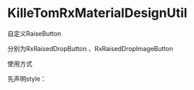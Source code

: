 # KilleTomRxMaterialDesignUtil
自定义RaiseButton

分别为RxRaisedDropButton 、RxRaisedDropImageButton

使用方式 

先声明style：
    <style name="RxRaisedDropButtonPrimaryStyle" parent="Base.Widget.AppCompat.Button.Colored">
    
        <!--设置点亮的动画颜色-->
        <item name="android:colorControlHighlight">#DA6954</item>
        <!--设置正常背景颜色颜色-->
        <item name="android:colorControlNormal">@color/colorAccent</item>
        <item name="android:colorControlActivated">#DA8736</item>
        <item name="android:colorButtonNormal">@color/colorAccent</item>
    </style>
其次引用Theme

    <cn.ypz.com.killetomrxmateria.rxwidget.raisebutton.RxRaisedDropButton
        android:id="@+id/showtoast"
        android:layout_width="wrap_content"
        android:layout_height="wrap_content"
        android:theme="@style/RxRaisedDropPrimaryStyle"
        android:text="DIY has Ripper"
        android:layout_margin="10dp"
        android:layout_gravity="center_horizontal"/>
    <cn.ypz.com.killetomrxmateria.rxwidget.raisebutton.RxRaisedDropImageButton
        android:layout_width="60dp"
        android:layout_height="55dp"
        android:layout_gravity="center_horizontal"
        android:scaleType="centerInside"
        android:src="@drawable/ic_black_24dp"
        android:theme="@style/RxRaisedDropPrimaryStyle"
        android:layout_margin="10dp"/>
        
如果不需要Z轴动画变化可以将Z轴设置0dp
调用方法如下：

    public void setHeightLightEvetion(int dimenId){
        mDelegate.setViewHeightLightElevation(dimenId);
    }
    
#自定义Toast并支持链式调用
默认有5种模式如下

    public enum RxToastType {
        RxToastNormalType,//正常模式
        RxToastSuccessType,//成功模式
        RxToastErrorType,//错误模式
        RxToastInfoType,//信息模式
        RxToastWarningType//警告模式
    }
    
调用方法如下：

//直接调用返回一个Toast对象

//方法1设置显示信息以及显示类型

    public static Toast choseType(RxToastType rxToastType, @NonNull Context context, @NonNull CharSequence message)
   
//方法2设置显示信息、显示时间以及显示类型

    public static Toast choseType(RxToastType rxToastType, @NonNull Context context,@NonNull CharSequence message, int duration) 
    
//方法3设置显示信息、显示时间、显示图标以及显示类型

    public static Toast choseType(RxToastType rxToastType, @NonNull Context context,  @NonNull CharSequence message, int duration, RxToastIcon toastImage)
 
//方法4设置显示信息、显示时间、显示图标、背景颜色以及显示类型

    public static Toast custom(@NonNull Context context, @NonNull CharSequence charSequence, int duration, @ColorInt int bgColor, RxToastIcon toastImage) 


//方法5设置显示信息、显示时间、显示图标、背景颜色、继承显示文本的文本动画以及显示类型

    public static Toast custom(@NonNull Context context, @NonNull RxToastText text, int duration, @ColorInt int bgColor, RxToastIcon toastImage)
 

然后直接调用show方法即可显示

//配置者模式调用config模式调用：

//初始化所有配置清单属性包括颜色、文字大小等属性

    public static void reset()
 
//更改四大显示模式下对应的背景颜色
//错误模式下背景颜色   

    public Config setErrorColor(@ColorInt int errorColor)
    
//信息模式下背景颜色

    public Config setInfoColor(@ColorInt int infoColor)
  
//成功模式下背景颜色

    public Config setSuccessColor(@ColorInt int successColor)
  
//警告模式下背景颜色

    public Config setWarningColor(@ColorInt int warningColor)
  
//设置字体的样式

    public Config setToastTypeface(@NonNull Typeface typeface)
  
//设置字体大小

    public Config setTextSize(int sizeInSp)
    
//设置是否显示绘制的图标

  public Config tintIcon(boolean tintIcon)
  
//设置是否文字及图标启动动画

    public Config setUseAnim(boolean useAnim) 
    
//不需要过多的设置的情况下可以直接调用如下这一个方法

    public Config show(RxToastType rxToastType, @NonNull Context context, @NonNull CharSequence message)
    
//最后调用Apply方法提交请开发者放心最终提交完成后会重新初始化改Toast配置清单中的模式下的默认属性如果有特殊情况下可以直接调用reset()方法回退属性设置
  
    public void apply() 
    
调用示列如下：

    RxToast.choseType(RxToastType.RxToastErrorType,loginRegisterActivity, "Error").show()
    RxToast.Config.getInstance().show(RxToastType.RxToastSuccessType, this, "成功").apply()
    RxToast.Config.getInstance()
                .setUseAnim(false)
                .setErrorColor(resources.getColor(R.color.error_color_material))
                .setTextColor(resources.getColor(R.color.red))
                .setTextSize(15)
                .apply()
                
#权限模式简化申请：

分为带弹窗提示用户申请或直接让系统弹窗申请权限该两种模式都是最终会弹出系统申请权限的弹窗的弹窗但是带弹窗模式可以更直观的让用户知道该功能模块需要使用到什么权限，带权限弹窗支持自定义弹窗或者选择默认弹窗。

使用该功能的时候可以选择继承RxPermissionBaseActivity()重写一些方法即可免去写权限回调结果的判断，如果不想继承RxPermissionBaseActivity()则需要重写回调结果，回调结果的requestCode值为1需要对它进行会调处理
RxPermissionBaseActivity()重写方法如下

    override fun permissionAllow() {
        RxToast.Config.getInstance().show(RxToastType.RxToastSuccessType, this, "成功").apply()
    }

    override fun permissionRefuse() {
        RxToast.Config.getInstance().show(RxToastType.RxToastWarningType, this, "取消权限部分授权").apply()
    }

    override fun requestCodeError(requestCode: Int) {
        RxToast.Config.getInstance().show(RxToastType.RxToastErrorType, this, "取消授权").apply()
    }
  
 然后这样使用：
 
     private fun dialog() {
     //弹窗代码示例
        RxPermissions.with(this).initDialogPermission(
                RxPermissions.Builder.RequestpermissionSelf { permissionAllow() },
                RxPermissions.Builder.PermissionDialogCancle { permissionRefuse() },
                RxPermissionEmpty(Manifest.permission.WRITE_EXTERNAL_STORAGE, "文件", R.mipmap.rx_permission_storage_icon),
                RxPermissionEmpty(Manifest.permission.CAMERA, "相机", R.mipmap.rx_permission_camera_icon),
                RxPermissionEmpty(Manifest.permission.READ_EXTERNAL_STORAGE, "文件", R.mipmap.rx_permission_storage_icon),
                RxPermissionEmpty(Manifest.permission.CALL_PHONE, "电话", R.mipmap.rx_permission_phone_icon),
                RxPermissionEmpty(Manifest.permission.READ_SMS, "短信", R.mipmap.rx_permission_sms_icon),
                RxPermissionEmpty(Manifest.permission.SEND_SMS, "短信", R.mipmap.rx_permission_sms_icon)
        ).build()
    }

    private fun noDialog1() {
        RxPermissions.with(this)
                .addPermission(Manifest.permission.WRITE_EXTERNAL_STORAGE)
                .addPermission(Manifest.permission.CAMERA)
                .initPermission { permissionAllow() }
    }
    //以下及以上两种不弹窗代码示例
    private fun noDialog2() {
        RxPermissions.with(this)
                .baseNoDialogInitPerission(
                        RxPermissions.Builder.RequestpermissionSelf { permissionAllow() },
                        Manifest.permission.WRITE_EXTERNAL_STORAGE,
                        Manifest.permission.CAMERA,
                        Manifest.permission.CALL_PHONE
                )
    }
 
不继承需要实现两个接口如下:

        public interface RequestpermissionSelf {
            void self();
        }

        public interface PermissionDialogCancle {
            void cancle();
        }
        
然后这样编写：

    private fun noDialog1() {
        RxPermissions.with(this)
                .addPermission(Manifest.permission.WRITE_EXTERNAL_STORAGE)
                .addPermission(Manifest.permission.CAMERA)
                .initPermission { this.self() }
    }
    //以下及以上两种不弹窗代码示例
    private fun noDialog2() {
        RxPermissions.with(this)
                .baseNoDialogInitPerission(
                        RxPermissions.Builder.RequestpermissionSelf { this.self() },
                        Manifest.permission.WRITE_EXTERNAL_STORAGE,
                        Manifest.permission.CAMERA,
                        Manifest.permission.CALL_PHONE
                )
    }
    //弹窗代码示例
    private fun dialog() {
        RxPermissions.with(this).initDialogPermission(
                RxPermissions.Builder.RequestpermissionSelf { this.self() },
                RxPermissions.Builder.PermissionDialogCancle { this.cancle() },
                RxPermissionEmpty(Manifest.permission.WRITE_EXTERNAL_STORAGE, "文件", R.mipmap.rx_permission_calendar_icon),
                RxPermissionEmpty(Manifest.permission.CAMERA, "相机", R.mipmap.rx_permission_camera_icon),
                RxPermissionEmpty(Manifest.permission.READ_EXTERNAL_STORAGE, "文件", R.mipmap.rx_permission_calendar_icon),
                RxPermissionEmpty(Manifest.permission.CALL_PHONE, "电话", R.mipmap.rx_permission_camera_icon),
                RxPermissionEmpty(Manifest.permission.READ_SMS, "短信", R.mipmap.rx_permission_calendar_icon),
                RxPermissionEmpty(Manifest.permission.SEND_SMS, "短信", R.mipmap.rx_permission_camera_icon)
        ).build()
    }
    //权限结果回调判断
    override fun onRequestPermissionsResult(requestCode: Int, permissions: Array<String>, grantResults: IntArray) {
        super.onRequestPermissionsResult(requestCode, permissions, grantResults)
        if (requestCode == 1)
            if (grantResults.size > 0 && grantResults[0] == PackageManager.PERMISSION_GRANTED)
                RxToast.Config.getInstance().show(RxToastType.RxToastSuccessType, this, "获取到权限了").apply()
            else
                RxToast.Config.getInstance().show(RxToastType.RxToastWarningType, this, "有些权限用户没有允许").apply()
        else
            RxToast.Config.getInstance().show(RxToastType.RxToastErrorType, this, "权限获取错误").apply()
    }
    
#RxAnneSeekBar部分示例
更多示例请去查阅代码源码也有注释讲解

        anner1.max = 100F
        anner1.progress = 11F
        //手动设置进度及指示器相关颜色
        anner1.setProgressColor(R.color.bisque)
        anner1.setReadyColor(R.color.violet)
        anner1.setThumbIndicatorColor(R.color.dimgray)
        //设置平均分为四份长度
        anner2.setAverage(3)
        anne3.setExpandProgressMessage(rxAnnerExpandProgressMessage)
        anne3.hideAnneToast()
        nsv.setOnTouchListener(View.OnTouchListener { v, event ->
            if (event.action == MotionEvent.ACTION_DOWN || event.action == MotionEvent.ACTION_MOVE) {
                if (event.action == MotionEvent.ACTION_DOWN) {
                    X = event.x
                    Y = event.y
                    return@OnTouchListener false
                }
            }
            return@OnTouchListener false
        })
    
    <--！"修改进度颜色及未完成进度颜色、指示器颜色" -->

        <cn.ypz.com.killetomrxmateria.rxwidget.seekbar.RxAnneSeekBar
            android:layout_width="wrap_content"
            android:layout_height="wrap_content"
            app:anneProgress="10"
            app:anneProgressColor="@color/bisque"
            app:anneReadyProgressColor="@color/violet"
            app:anneThumbIndicatorColor="@color/dimgray" />
            
        <--！"设置平均点n例如二分之则设置为1平均分为多少份就总份数减去一" -->  
        <cn.ypz.com.killetomrxmateria.rxwidget.seekbar.RxAnneSeekBar
            android:layout_width="wrap_content"
            android:layout_height="wrap_content"
            app:anneAverage="2"
            app:anneAverageIndicator="CircleIndicator"/>
        <--！"圆角矩形指示器一" -->  
        <cn.ypz.com.killetomrxmateria.rxwidget.seekbar.RxAnneSeekBar
            android:layout_width="wrap_content"
            android:layout_height="wrap_content"
            app:anneThumbIndicator="RoundedRectangleIndicator"/>

    
    
